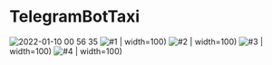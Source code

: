 # TelegramBotTaxi
![2022-01-10 00 56 35](https://user-images.githubusercontent.com/87446059/148723613-206ec111-006f-4efd-a173-bca447791785.jpg)
![#1](https://user-images.githubusercontent.com/87446059/148839307-2fb1f07f-b718-47b6-ab55-5b798e0ac75f.jpg) | width=100)
![#2](https://user-images.githubusercontent.com/87446059/148839308-3c205920-3bc4-46d0-a163-c6734ff6f54b.jpg)  | width=100)
![#3](https://user-images.githubusercontent.com/87446059/148839312-030dbc8b-fda1-41c5-9e9d-f5aa3d12cde1.jpg)  | width=100)
![#4](https://user-images.githubusercontent.com/87446059/148839319-13224089-e8c8-4d2a-b231-ee81c5aa2483.jpg) | width=100)

